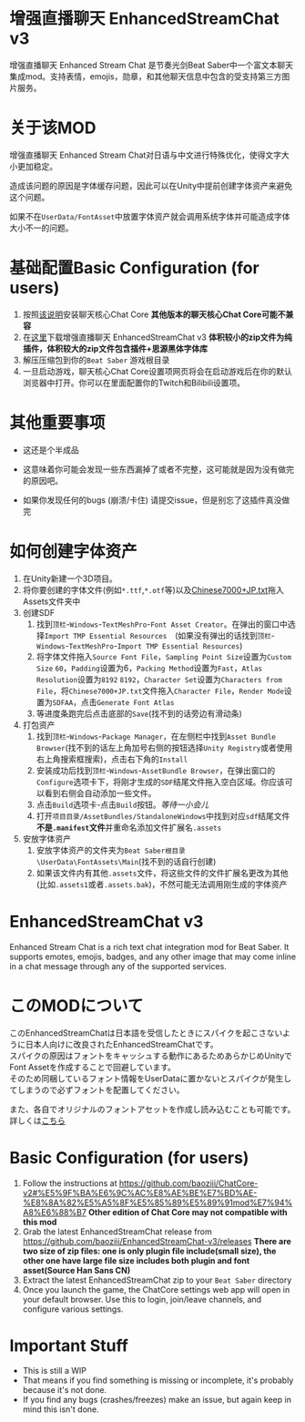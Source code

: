 # 增强直播聊天 EnhancedStreamChat v3

增强直播聊天 Enhanced Stream Chat 是节奏光剑Beat Saber中一个富文本聊天集成mod。支持表情，emojis，勋章，和其他聊天信息中包含的受支持第三方图片服务。

# 关于该MOD  

增强直播聊天 Enhanced Stream Chat对日语与中文进行特殊优化，使得文字大小更加稳定。

造成该问题的原因是字体缓存问题，因此可以在Unity中提前创建字体资产来避免这个问题。

如果不在`UserData/FontAsset`中放置字体资产就会调用系统字体并可能造成字体大小不一的问题。



# 基础配置Basic Configuration (for users)

1. 按照[该说明](https://github.com/baoziii/ChatCore-v2#%E5%9F%BA%E6%9C%AC%E8%AE%BE%E7%BD%AE-%E8%8A%82%E5%A5%8F%E5%85%89%E5%89%91mod%E7%94%A8%E6%88%B7)安装聊天核心Chat Core **其他版本的聊天核心Chat Core可能不兼容**
2. 在[这里](https://github.com/baoziii/EnhancedStreamChat-v3/releases)下载增强直播聊天 EnhancedStreamChat v3 **体积较小的zip文件为纯插件，体积较大的zip文件包含插件+思源黑体字体库**
3. 解压压缩包到你的`Beat Saber` 游戏根目录
4. 一旦启动游戏，聊天核心Chat Core设置项网页将会在启动游戏后在你的默认浏览器中打开。你可以在里面配置你的Twitch和Bilibili设置项。

# 其他重要事项

- 这还是个半成品

- 这意味着你可能会发现一些东西漏掉了或者不完整，这可能就是因为没有做完的原因吧。

- 如果你发现任何的bugs (崩溃/卡住) 请提交issue，但是别忘了这插件真没做完

# 如何创建字体资产

1. 在Unity新建一个3D项目。
2. 将你要创建的字体文件(例如`*.ttf`,`*.otf`等)以及[Chinese7000+JP.txt](https://github.com/baoziii/EnhancedStreamChat-v3/blob/denpadokei-dev/Chinese7000+JP.txt)拖入Assets文件夹中
3. 创建SDF
   1. 找到`顶栏`-`Windows`-`TextMeshPro`-`Font Asset Creator`。在弹出的窗口中选择`Import TMP Essential Resources  `(如果没有弹出的话找到`顶栏`-`Windows`-`TextMeshPro`-`Import TMP Essential Resources`)
   2. 将字体文件拖入`Source Font File`，`Sampling Point Size`设置为`Custom Size` `60`，`Padding`设置为6，`Packing Method`设置为`Fast`，`Atlas Resolution`设置为`8192` `8192`，`Character Set`设置为`Characters from File`，将`Chinese7000+JP.txt`文件拖入`Character File`，`Render Mode`设置为`SDFAA`，点击`Generate Font Atlas`
   3. 等进度条跑完后点击底部的`Save`(找不到的话旁边有滑动条)
4. 打包资产
   1. 找到`顶栏`-`Windows`-`Package Manager`，在左侧栏中找到`Asset Bundle Browser`(找不到的话左上角加号右侧的按钮选择`Unity Registry`或者使用右上角搜索框搜索)，点击右下角的`Install`
   2. 安装成功后找到`顶栏`-`Windows`-`AssetBundle Browser`，在弹出窗口的`Configure`选项卡下，将刚才生成的`SDF`结尾文件拖入空白区域。你应该可以看到右侧会自动添加一些文件。
   3. 点击`Build`选项卡-点击`Build`按钮。*等待一小会儿*
   4. 打开`项目目录/AssetBundles/StandaloneWindows`中找到对应`sdf`结尾文件**不是`.manifest`文件**并重命名添加文件扩展名`.assets`
5. 安放字体资产
   1. 安放字体资产的文件夹为`Beat Saber根目录\UserData\FontAssets\Main`(找不到的话自行创建)
   2. 如果该文件内有其他`.assets`文件，将这些文件的文件扩展名更改为其他(比如`.assets1`或者`.assets.bak`)，不然可能无法调用刚生成的字体资产



# EnhancedStreamChat v3

Enhanced Stream Chat is a rich text chat integration mod for Beat Saber. It supports emotes, emojis, badges, and any other image that may come inline in a chat message through any of the supported services.  

# このMODについて  
このEnhancedStreamChatは日本語を受信したときにスパイクを起こさないように日本人向けに改良されたEnhancedStreamChatです。  
スパイクの原因はフォントをキャッシュする動作にあるためあらかじめUnityでFont Assetを作成することで回避しています。  
そのため同梱しているフォント情報をUserDataに置かないとスパイクが発生してしまうので必ずフォントを配置してください。  

また、各自でオリジナルのフォントアセットを作成し読み込むことも可能です。  
詳しくは[こちら](https://github.com/denpadokei/ESCFontProject)  
# Basic Configuration (for users)
1. Follow the instructions at https://github.com/baoziii/ChatCore-v2#%E5%9F%BA%E6%9C%AC%E8%AE%BE%E7%BD%AE-%E8%8A%82%E5%A5%8F%E5%85%89%E5%89%91mod%E7%94%A8%E6%88%B7 **Other edition of Chat Core may not compatible with this mod**
2. Grab the latest EnhancedStreamChat release from https://github.com/baoziii/EnhancedStreamChat-v3/releases **There are two size of zip files: one is only plugin file include(small size), the other one have large file size includes both plugin and font asset(Source Han Sans CN)**
3. Extract the latest EnhancedStreamChat zip to your `Beat Saber` directory
4. Once you launch the game, the ChatCore settings web app will open in your default browser. Use this to login, join/leave channels, and configure various settings.

# Important Stuff
- This is still a WIP
- That means if you find something is missing or incomplete, it's probably because it's not done.
- If you find any bugs (crashes/freezes) make an issue, but again keep in mind this isn't done.
